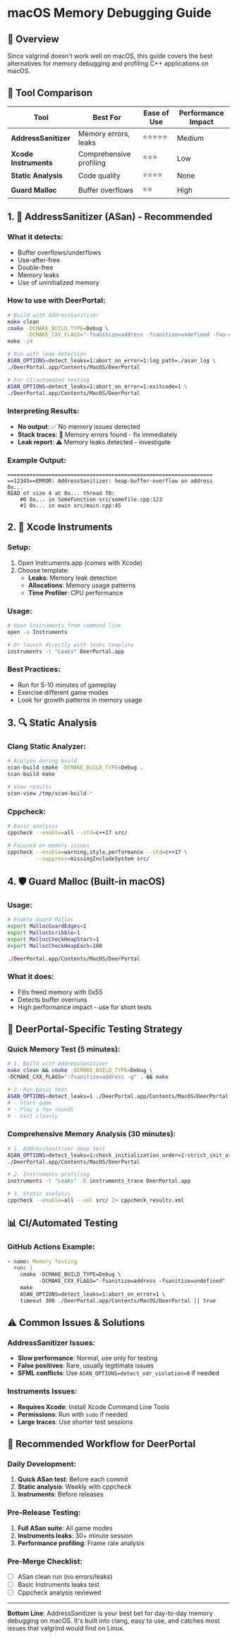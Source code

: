 # macOS Memory Debugging Guide

## 🎯 **Overview**
Since valgrind doesn't work well on macOS, this guide covers the best alternatives for memory debugging and profiling C++ applications on macOS.

## 🔧 **Tool Comparison**

| Tool | Best For | Ease of Use | Performance Impact |
|------|----------|-------------|-------------------|
| **AddressSanitizer** | Memory errors, leaks | ⭐⭐⭐⭐⭐ | Medium |
| **Xcode Instruments** | Comprehensive profiling | ⭐⭐⭐ | Low |
| **Static Analysis** | Code quality | ⭐⭐⭐⭐ | None |
| **Guard Malloc** | Buffer overflows | ⭐⭐ | High |

## 1. 🥇 **AddressSanitizer (ASan) - Recommended**

### **What it detects:**
- Buffer overflows/underflows
- Use-after-free
- Double-free
- Memory leaks
- Use of uninitialized memory

### **How to use with DeerPortal:**

```bash
# Build with AddressSanitizer
make clean
cmake -DCMAKE_BUILD_TYPE=Debug \
      -DCMAKE_CXX_FLAGS="-fsanitize=address -fsanitize=undefined -fno-omit-frame-pointer -g" .
make -j4

# Run with leak detection
ASAN_OPTIONS=detect_leaks=1:abort_on_error=1:log_path=./asan_log \
./DeerPortal.app/Contents/MacOS/DeerPortal

# For CI/automated testing
ASAN_OPTIONS=detect_leaks=1:abort_on_error=1:exitcode=1 \
./DeerPortal.app/Contents/MacOS/DeerPortal
```

### **Interpreting Results:**
- **No output**: ✅ No memory issues detected
- **Stack traces**: 🚨 Memory errors found - fix immediately
- **Leak report**: ⚠️ Memory leaks detected - investigate

### **Example Output:**
```
=================================================================
==12345==ERROR: AddressSanitizer: heap-buffer-overflow on address 0x...
READ of size 4 at 0x... thread T0:
    #0 0x... in SomeFunction src/somefile.cpp:123
    #1 0x... in main src/main.cpp:45
```

## 2. 🎨 **Xcode Instruments**

### **Setup:**
1. Open Instruments.app (comes with Xcode)
2. Choose template:
   - **Leaks**: Memory leak detection
   - **Allocations**: Memory usage patterns
   - **Time Profiler**: CPU performance

### **Usage:**
```bash
# Open Instruments from command line
open -a Instruments

# Or launch directly with leaks template
instruments -t "Leaks" DeerPortal.app
```

### **Best Practices:**
- Run for 5-10 minutes of gameplay
- Exercise different game modes
- Look for growth patterns in memory usage

## 3. 🔍 **Static Analysis**

### **Clang Static Analyzer:**
```bash
# Analyze during build
scan-build cmake -DCMAKE_BUILD_TYPE=Debug .
scan-build make

# View results
scan-view /tmp/scan-build-*
```

### **Cppcheck:**
```bash
# Basic analysis
cppcheck --enable=all --std=c++17 src/

# Focused on memory issues
cppcheck --enable=warning,style,performance --std=c++17 \
         --suppress=missingIncludeSystem src/
```

## 4. 🛡️ **Guard Malloc (Built-in macOS)**

### **Usage:**
```bash
# Enable Guard Malloc
export MallocGuardEdges=1
export MallocScribble=1
export MallocCheckHeapStart=1
export MallocCheckHeapEach=100

./DeerPortal.app/Contents/MacOS/DeerPortal
```

### **What it does:**
- Fills freed memory with 0x55
- Detects buffer overruns
- High performance impact - use for short tests

## 🚀 **DeerPortal-Specific Testing Strategy**

### **Quick Memory Test (5 minutes):**
```bash
# 1. Build with AddressSanitizer
make clean && cmake -DCMAKE_BUILD_TYPE=Debug \
-DCMAKE_CXX_FLAGS="-fsanitize=address -g" . && make

# 2. Run basic test
ASAN_OPTIONS=detect_leaks=1 ./DeerPortal.app/Contents/MacOS/DeerPortal
# - Start game
# - Play a few rounds
# - Exit cleanly
```

### **Comprehensive Memory Analysis (30 minutes):**
```bash
# 1. AddressSanitizer deep test
ASAN_OPTIONS=detect_leaks=1:check_initialization_order=1:strict_init_order=1 \
./DeerPortal.app/Contents/MacOS/DeerPortal

# 2. Instruments profiling
instruments -t "Leaks" -D instruments_trace DeerPortal.app

# 3. Static analysis
cppcheck --enable=all --xml src/ 2> cppcheck_results.xml
```

## 📊 **CI/Automated Testing**

### **GitHub Actions Example:**
```yaml
- name: Memory Testing
  run: |
    cmake -DCMAKE_BUILD_TYPE=Debug \
          -DCMAKE_CXX_FLAGS="-fsanitize=address -fsanitize=undefined" .
    make
    ASAN_OPTIONS=detect_leaks=1:abort_on_error=1 \
    timeout 300 ./DeerPortal.app/Contents/MacOS/DeerPortal || true
```

## ⚠️ **Common Issues & Solutions**

### **AddressSanitizer Issues:**
- **Slow performance**: Normal, use only for testing
- **False positives**: Rare, usually legitimate issues
- **SFML conflicts**: Use `ASAN_OPTIONS=detect_odr_violation=0` if needed

### **Instruments Issues:**
- **Requires Xcode**: Install Xcode Command Line Tools
- **Permissions**: Run with `sudo` if needed
- **Large traces**: Use shorter test sessions

## 🎯 **Recommended Workflow for DeerPortal**

### **Daily Development:**
1. **Quick ASan test**: Before each commit
2. **Static analysis**: Weekly with cppcheck
3. **Instruments**: Before releases

### **Pre-Release Testing:**
1. **Full ASan suite**: All game modes
2. **Instruments leaks**: 30+ minute session
3. **Performance profiling**: Frame rate analysis

### **Pre-Merge Checklist:**
- [ ] ASan clean run (no errors/leaks)
- [ ] Basic Instruments leaks test
- [ ] Cppcheck analysis reviewed

---

**Bottom Line**: AddressSanitizer is your best bet for day-to-day memory debugging on macOS. It's built into clang, easy to use, and catches most issues that valgrind would find on Linux. 